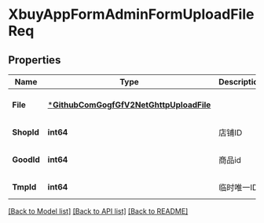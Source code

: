 # XbuyAppFormAdminFormUploadFileReq

## Properties
Name | Type | Description | Notes
------------ | ------------- | ------------- | -------------
**File** | [***GithubComGogfGfV2NetGhttpUploadFile**](github.com.gogf.gf.v2.net.ghttp.UploadFile.md) |  | [optional] [default to null]
**ShopId** | **int64** | 店铺ID | [default to null]
**GoodId** | **int64** | 商品id | [optional] [default to null]
**TmpId** | **int64** | 临时唯一ID | [default to null]

[[Back to Model list]](../README.md#documentation-for-models) [[Back to API list]](../README.md#documentation-for-api-endpoints) [[Back to README]](../README.md)

